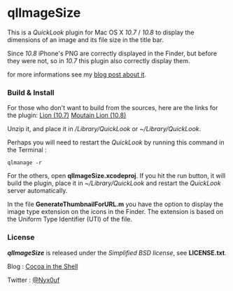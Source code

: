 # qlImageSize #

This is a *QuickLook* plugin for Mac OS X *10.7* / *10.8* to display the dimensions of an image and its file size in the title bar.

Since *10.8* iPhone's PNG are correctly displayed in the Finder, but before they were not, so in *10.7* this plugin also correctly display them.

for more informations see my [blog post about it](http://www.cocoaintheshell.com/2012/02/quicklook-images-dimensions/ "Images dimensions in QuickLook").


### Build & Install ###

For those who don't want to build from the sources, here are the links for the plugin: [Lion (10.7)](http://repo.whine.fr/qlImageSize.qlgenerator-10.7.zip) [Moutain Lion (10.8)](http://repo.whine.fr/qlImageSize.qlgenerator-10.8.zip) 

Unzip it, and place it in */Library/QuickLook* or *~/Library/QuickLook*.

Perhaps you will need to restart the *QuickLook* by running this command in the Terminal :

	qlmanage -r

For the others, open **qlImageSize.xcodeproj**. If you hit the run button, it will build the plugin, place it in *~/Library/QuickLook* and restart the *QuickLook* server automatically.

In the file **GenerateThumbnailForURL.m** you have the option to display the image type extension on the icons in the Finder. The extension is based on the Uniform Type Identifier (UTI) of the file.


### License ###

***qlImageSize*** is released under the *Simplified BSD license*, see **LICENSE.txt**.

Blog : [Cocoa in the Shell](http://www.cocoaintheshell.com "Cocoa in the Shell")

Twitter : [@Nyx0uf](https://twitter.com/Nyx0uf)
